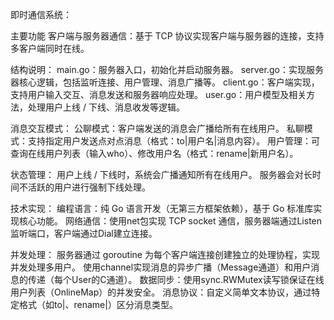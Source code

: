 即时通信系统：

主要功能
客户端与服务器通信：基于 TCP 协议实现客户端与服务器的连接，支持多客户端同时在线。

结构说明：
main.go：服务器入口，初始化并启动服务器。
server.go：实现服务器核心逻辑，包括监听连接、用户管理、消息广播等。
client.go：客户端实现，支持用户输入交互、消息发送和服务器响应处理。
user.go：用户模型及相关方法，处理用户上线 / 下线、消息收发等逻辑。

消息交互模式：
公聊模式：客户端发送的消息会广播给所有在线用户。
私聊模式：支持指定用户发送点对点消息（格式：to|用户名|消息内容）。
用户管理：可查询在线用户列表（输入who）、修改用户名（格式：rename|新用户名）。

状态管理：
用户上线 / 下线时，系统会广播通知所有在线用户。
服务器会对长时间不活跃的用户进行强制下线处理。


技术实现：
编程语言：纯 Go 语言开发（无第三方框架依赖），基于 Go 标准库实现核心功能。
网络通信：使用net包实现 TCP socket 通信，服务器端通过Listen监听端口，客户端通过Dial建立连接。


并发处理：
服务器通过 goroutine 为每个客户端连接创建独立的处理协程，实现并发处理多用户。
使用channel实现消息的异步广播（Message通道）和用户消息的传递（每个User的C通道）。
数据同步：使用sync.RWMutex读写锁保证在线用户列表（OnlineMap）的并发安全。
消息协议：自定义简单文本协议，通过特定格式（如to|、rename|）区分消息类型。

